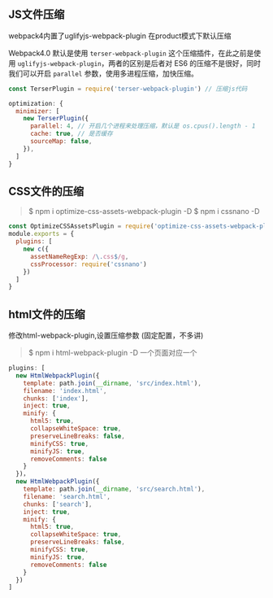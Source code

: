 ## JS文件压缩
webpack4内置了uglifyjs-webpack-plugin
在product模式下默认压缩

Webpack4.0 默认是使用 `terser-webpack-plugin` 这个压缩插件，在此之前是使用 `uglifyjs-webpack-plugin`，两者的区别是后者对 ES6 的压缩不是很好，同时我们可以开启 `parallel` 参数，使用多进程压缩，加快压缩。

```js
const TerserPlugin = require('terser-webpack-plugin') // 压缩js代码

optimization: {
  minimizer: [
    new TerserPlugin({
      parallel: 4, // 开启几个进程来处理压缩，默认是 os.cpus().length - 1
      cache: true, // 是否缓存
      sourceMap: false,
    }),
  ]
}

```

## CSS文件的压缩
>$ npm i optimize-css-assets-webpack-plugin -D
>$ npm i cssnano -D
```js
const OptimizeCSSAssetsPlugin = require('optimize-css-assets-webpack-plugin');
module.exports = {
  plugins: [
    new c({
      assetNameRegExp: /\.css$/g,
      cssProcessor: require('cssnano')
    })
  ]
}
```

## html文件的压缩
修改html-webpack-plugin,设置压缩参数 (固定配置，不多讲)
>$ npm i html-webpack-plugin -D
一个页面对应一个
```js
plugins: [
  new HtmlWebpackPlugin({
    template: path.join(__dirname, 'src/index.html'),
    filename: 'index.html',
    chunks: ['index'],
    inject: true,
    minify: {
      html5: true,
      collapseWhiteSpace: true,
      preserveLineBreaks: false,
      minifyCSS: true,
      minifyJS: true,
      removeComments: false
    }
  })，
  new HtmlWebpackPlugin({
    template: path.join(__dirname, 'src/search.html'),
    filename: 'search.html',
    chunks: ['search'],
    inject: true,
    minify: {
      html5: true,
      collapseWhiteSpace: true,
      preserveLineBreaks: false,
      minifyCSS: true,
      minifyJS: true,
      removeComments: false
    }
  })
]
```